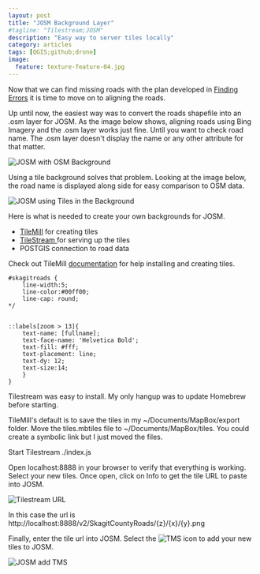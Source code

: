 ```yaml
---
layout: post
title: "JOSM Background Layer"
#tagline: "Tilestream;JOSM"
description: "Easy way to server tiles locally"
category: articles
tags: [QGIS;github;drone]
image:
  feature: texture-feature-04.jpg
---
```


Now that we can find missing roads with the plan developed in [Finding Errors]({{site_url}}/articles/Finding-Errors) it is time to move on to aligning the roads.

Up until now, the easiest way was to convert the roads shapefile into an .osm layer for JOSM. As the image below shows, aligning roads using Bing Imagery and the .osm layer works just fine. Until you want to check road name. The .osm layer doesn't display the name or any other attribute for that matter.

![JOSM with OSM Background]({{site_url}}/assets/josm_osm_background.png)

Using a tile background solves that problem. Looking at the image below, the road name is displayed along side for easy comparison to OSM data.

![JOSM using Tiles in the Background]({{site_url}}/assets/josm_tilestream_background.png)

Here is what is needed to create your own backgrounds for JOSM.

* [TileMill](https://www.mapbox.com/tilemill/) for creating tiles
* [TileStream ](https://github.com/mapbox/tilestream)for serving up the tiles
* POSTGIS connection to road data

Check out TileMill [documentation](https://www.mapbox.com/tilemill/docs/manual/) for help installing and creating tiles. 

<!-- language: lang-js -->
	#skagitroads {
  		line-width:5;
  		line-color:#00ff00;
  		line-cap: round;
 	*/
  

 	::labels[zoom > 13]{
  		text-name: [fullname];
  		text-face-name: 'Helvetica Bold';
  		text-fill: #fff;
  		text-placement: line;
  		text-dy: 12;
   		text-size:14;
		}
  	}
  	
Tilestream was easy to install. My only hangup was to update Homebrew before starting. 

TileMill's default is to save the tiles in my ~/Documents/MapBox/export folder. Move the tiles.mbtiles file to ~/Documents/MapBox/tiles. You could create a symbolic link but I just moved the files.

Start Tilestream
	./index.js

Open localhost:8888 in your browser to verify that everything is working. Select your new tiles. Once open, click on Info to get the tile URL to paste into JOSM.

![Tilestream URL]({{site_url}}/assets/tilestream_url.png)

In this case the url is 
	http://localhost:8888/v2/SkagitCountyRoads/{z}/{x}/{y}.png

Finally, enter the tile url into JOSM. Select the ![TMS]({{site_url}}/assets/josm_tms.png) icon to add your new tiles to JOSM.

![JOSM add TMS]({{site_url}}/assets/josm_add_tms.png)


















